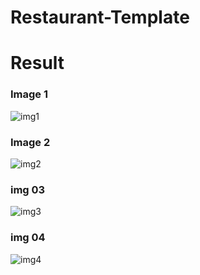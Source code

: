 # Restaurant-Template

# Result 

<h3>Image 1</h3>


![img1](https://user-images.githubusercontent.com/110556831/233522009-4b12bfb0-636a-432b-9dea-73eba4236f32.PNG)


<h3>Image 2</h3>


![img2](https://user-images.githubusercontent.com/110556831/233522246-1cdabd6d-0372-4a87-a121-5629677996fc.PNG)


<h3>img 03</h3>

![img3](https://user-images.githubusercontent.com/110556831/233522410-7bd359b3-2b40-4650-8e30-6432f3f18a79.PNG)


<h3>img 04</h3>

![img4](https://user-images.githubusercontent.com/110556831/233522460-f7e112e9-6dea-48b5-aa51-5f3d1bcb813b.PNG)
